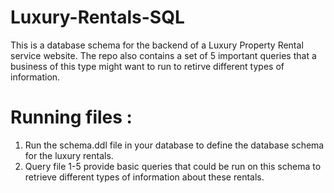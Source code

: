 # Luxury-Rentals-SQL
This is a database schema for the backend of a Luxury Property Rental service website. The repo also contains a set of 5 important queries that a business of this type might want to run to retirve different types of information.
# Running files :
1. Run the schema.ddl file in your database to define the database schema for the luxury rentals.
2. Query file 1-5 provide basic queries that could be run on this schema to retrieve different types of information about these rentals.
